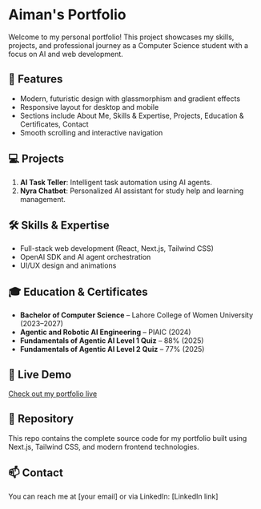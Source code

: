 # Aiman's Portfolio

Welcome to my personal portfolio! This project showcases my skills, projects, and professional journey as a Computer Science student with a focus on AI and web development.

## 🌟 Features
- Modern, futuristic design with glassmorphism and gradient effects
- Responsive layout for desktop and mobile
- Sections include About Me, Skills & Expertise, Projects, Education & Certificates, Contact
- Smooth scrolling and interactive navigation

## 💻 Projects
1. **AI Task Teller**: Intelligent task automation using AI agents.
2. **Nyra Chatbot**: Personalized AI assistant for study help and learning management.

## 🛠 Skills & Expertise
- Full-stack web development (React, Next.js, Tailwind CSS)
- OpenAI SDK and AI agent orchestration
- UI/UX design and animations

## 🎓 Education & Certificates
- **Bachelor of Computer Science** – Lahore College of Women University (2023–2027)
- **Agentic and Robotic AI Engineering** – PIAIC (2024)
- **Fundamentals of Agentic AI Level 1 Quiz** – 88% (2025)
- **Fundamentals of Agentic AI Level 2 Quiz** – 77% (2025)

## 🚀 Live Demo
[Check out my portfolio live](https://my-portfolio-psi-three-88.vercel.app/)

## 📂 Repository
This repo contains the complete source code for my portfolio built using Next.js, Tailwind CSS, and modern frontend technologies.

## 📫 Contact
You can reach me at [your email] or via LinkedIn: [LinkedIn link]

